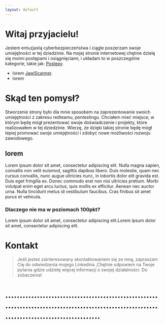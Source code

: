 ```yaml
---
layout: default
---
```


# Witaj przyjacielu!

Jestem entuzjastą cyberbezpieczeństwa i ciągle poszerzam swoje umiejętności w tej dziedzinie. Na mojej stronie internetowej chętnie dzielę się moimi postępami i osiągnięciami, i układam to w poszczególne kategorie, takie jak:
[Postępy](./Postępy.md).
* lorem
[JawlScanner](./Jawlscanner.md).
* lorem

# Skąd ten pomysł?

Stworzenie strony było dla mnie sposobem na zaprezentowanie swoich umiejętności z zakresu redteamu, pentestingu. Chciałem mieć miejsce, w którym będę mógł prezentować swoje doświadczenie i projekty, które realizowałem w tej dziedzinie. Wierzę, że dzięki takiej stronie będę mógł lepiej promować swoje umiejętności i zdobyć nowe możliwości rozwoju zawodowego.

## lorem

Lorem ipsum dolor sit amet, consectetur adipiscing elit. Nulla magna sapien, convallis non velit euismod, sagittis dapibus libero. Duis molestie, quam nec cursus convallis, nunc augue ultricies nunc, in lobortis dolor elit gravida est. Duis eget fringilla ex. Donec commodo erat non nisi ultricies pretium. Morbi volutpat enim eget arcu luctus, quis mollis ex efficitur. Aenean nec auctor urna. Nulla tincidunt metus id vestibulum faucibus. Cras finibus sit amet purus et vehicula.

### Dlaczego nie ma w poziomach 100pkt?

Lorem ipsum dolor sit amet, consectetur adipiscing elit.Lorem ipsum dolor sit amet, consectetur adipiscing elit.

# Kontakt

>Jeśli jesteś zainteresowany skontaktowaniem się ze mną, zapraszam Cię do odwiedzenia mojego Linkedina ,Chętnie odpowiem na Twoje pytania gdzie udzielę więcej informacji o swojej działalności. Do zobaczenia!


# ...........................................................................................................................................
